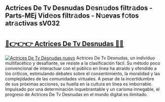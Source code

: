 ## Actrices De Tv Desnudas D𝚎sn𝚞dos filtr𝚊dos - Parts-MEj Vid𝚎os filtr𝚊dos - N𝚞evas f𝚘tos atr𝚊ctivas sV032

# <h2><a href="http://mb6rey.tromn.icu/?c=Actrices+De+Tv+Desnudas">🔗👉👉👉 Actrices De Tv Desnudas 🔗🔗</a></h2>

[![Actrices De Tv Desnudas nuevo](https://i.imgur.com/pEAQMta.gif)](http://mb6rey.tromn.icu/?c=Actrices+De+Tv+Desnudas)
Actrices De Tv Desnudas, un individuo multifacético y desafiante, se resiste a la clasificación fácil. Su método poco convencional de interactuar con el público en línea ha atraído y ofendido a los críticos, estimulando debates sobre el consentimiento, la moralidad y las complejidades de las comunidades virtuales. A pesar de la incertidumbre de sus próximas acciones, su huella en la cultura en línea es imborrable. Impulsado por una determinación inquebrantable y un carisma innegable, el progreso de Actrices De Tv Desnudas en el mundo digital es ilimitado.
